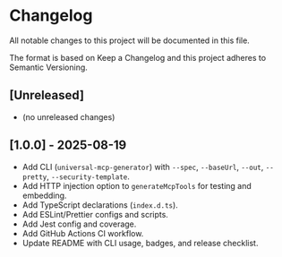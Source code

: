 # Changelog

All notable changes to this project will be documented in this file.

The format is based on Keep a Changelog and this project adheres to Semantic Versioning.

## [Unreleased]
- (no unreleased changes)

## [1.0.0] - 2025-08-19
- Add CLI (`universal-mcp-generator`) with `--spec`, `--baseUrl`, `--out`, `--pretty`, `--security-template`.
- Add HTTP injection option to `generateMcpTools` for testing and embedding.
- Add TypeScript declarations (`index.d.ts`).
- Add ESLint/Prettier configs and scripts.
- Add Jest config and coverage.
- Add GitHub Actions CI workflow.
- Update README with CLI usage, badges, and release checklist.
